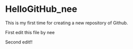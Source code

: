 # HelloGitHub_nee
This is my first time for creating a new repository of Github.

First edit this file by nee

Second edit!!
